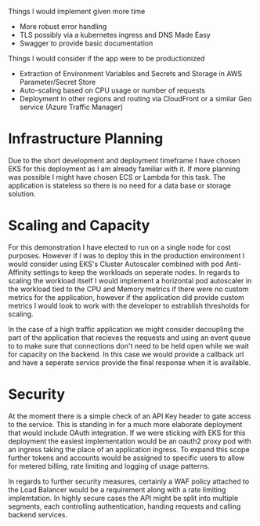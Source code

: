 Things I would implement given more time

 - More robust error handling
 - TLS possibly via a kubernetes ingress and DNS Made Easy
 - Swagger to provide basic documentation

Things I would consider if the app were to be productionized
 - Extraction of Environment Variables and Secrets and Storage in AWS Parameter/Secret Store
 - Auto-scaling based on CPU usage or number of requests
 - Deployment in other regions and routing via CloudFront or a similar Geo service (Azure Traffic Manager)

# Infrastructure Planning

Due to the short development and deployment timeframe I have chosen EKS for this deployment as I am already familiar with it. If more planning was possible I might have chosen ECS or Lambda for this task. The application is stateless so there is no need for a data base or storage solution.

# Scaling and Capacity

For this demonstration I have elected to run on a single node for cost purposes. However if I was to deploy this in the production environment I would consider using EKS's Cluster Autoscaler combined with pod Anti-Affinity settings to keep the workloads on seperate nodes. In regards to scaling the workload itself I would implement a horizontal pod autoscaler in the workload tied to the CPU and Memory metrics if there were no custom metrics for the application, however if the application did provide custom metrics I would look to work with the developer to estrablish thresholds for scaling.

In the case of a high traffic application we might consider decoupling the part of the application that recieves the requests and using an event queue to to make sure that connections don't need to be held open while we wait for capacity on the backend. In this case we would provide a callback url and have a seperate service provide the final response when it is available.

# Security

At the moment there is a simple check of an API Key header to gate access to the service. This is standing in for a much more elaborate deployment that would include OAuth integration. If we were sticking with EKS for this deployment the easiest implementation would be an oauth2 proxy pod with an ingress taking the place of an application ingress. To expand this scope further tokens and accounts would be assigned to specific users to allow for metered billing, rate limiting and logging of usage patterns.

In regards to further security measures, certainly a WAF policy attached to the Load Balancer would be a requirement along with a rate limiting implemtation. In highly secure cases the API might be split into multiple segments, each controlling authentication, handing requests and calling backend services.  